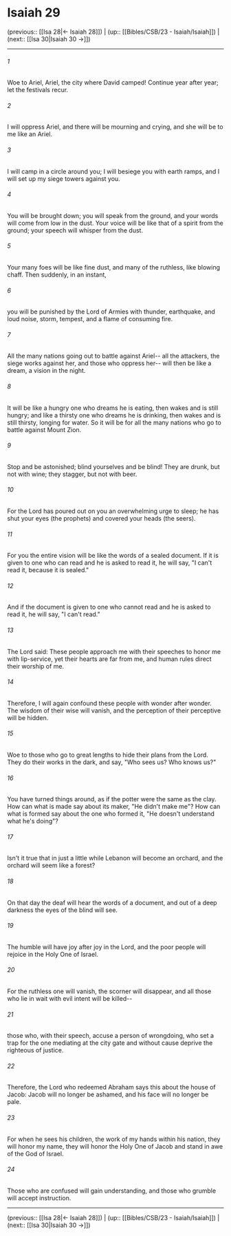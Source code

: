 # Isaiah 29

(previous:: [[Isa 28|← Isaiah 28]]) | (up:: [[Bibles/CSB/23 - Isaiah/Isaiah]]) | (next:: [[Isa 30|Isaiah 30 →]])

***


###### 1 
Woe to Ariel, Ariel, the city where David camped! Continue year after year; let the festivals recur. 

###### 2 
I will oppress Ariel, and there will be mourning and crying, and she will be to me like an Ariel. 

###### 3 
I will camp in a circle around you; I will besiege you with earth ramps, and I will set up my siege towers against you. 

###### 4 
You will be brought down; you will speak from the ground, and your words will come from low in the dust. Your voice will be like that of a spirit from the ground; your speech will whisper from the dust. 

###### 5 
Your many foes will be like fine dust, and many of the ruthless, like blowing chaff. Then suddenly, in an instant, 

###### 6 
you will be punished by the Lord of Armies with thunder, earthquake, and loud noise, storm, tempest, and a flame of consuming fire. 

###### 7 
All the many nations going out to battle against Ariel-- all the attackers, the siege works against her, and those who oppress her-- will then be like a dream, a vision in the night. 

###### 8 
It will be like a hungry one who dreams he is eating, then wakes and is still hungry; and like a thirsty one who dreams he is drinking, then wakes and is still thirsty, longing for water. So it will be for all the many nations who go to battle against Mount Zion. 

###### 9 
Stop and be astonished; blind yourselves and be blind! They are drunk, but not with wine; they stagger, but not with beer. 

###### 10 
For the Lord has poured out on you an overwhelming urge to sleep; he has shut your eyes (the prophets) and covered your heads (the seers). 

###### 11 
For you the entire vision will be like the words of a sealed document. If it is given to one who can read and he is asked to read it, he will say, "I can't read it, because it is sealed." 

###### 12 
And if the document is given to one who cannot read and he is asked to read it, he will say, "I can't read." 

###### 13 
The Lord said: These people approach me with their speeches to honor me with lip-service, yet their hearts are far from me, and human rules direct their worship of me. 

###### 14 
Therefore, I will again confound these people with wonder after wonder. The wisdom of their wise will vanish, and the perception of their perceptive will be hidden. 

###### 15 
Woe to those who go to great lengths to hide their plans from the Lord. They do their works in the dark, and say, "Who sees us? Who knows us?" 

###### 16 
You have turned things around, as if the potter were the same as the clay. How can what is made say about its maker, "He didn't make me"? How can what is formed say about the one who formed it, "He doesn't understand what he's doing"? 

###### 17 
Isn't it true that in just a little while Lebanon will become an orchard, and the orchard will seem like a forest? 

###### 18 
On that day the deaf will hear the words of a document, and out of a deep darkness the eyes of the blind will see. 

###### 19 
The humble will have joy after joy in the Lord, and the poor people will rejoice in the Holy One of Israel. 

###### 20 
For the ruthless one will vanish, the scorner will disappear, and all those who lie in wait with evil intent will be killed-- 

###### 21 
those who, with their speech, accuse a person of wrongdoing, who set a trap for the one mediating at the city gate and without cause deprive the righteous of justice. 

###### 22 
Therefore, the Lord who redeemed Abraham says this about the house of Jacob: Jacob will no longer be ashamed, and his face will no longer be pale. 

###### 23 
For when he sees his children, the work of my hands within his nation, they will honor my name, they will honor the Holy One of Jacob and stand in awe of the God of Israel. 

###### 24 
Those who are confused will gain understanding, and those who grumble will accept instruction.

***

(previous:: [[Isa 28|← Isaiah 28]]) | (up:: [[Bibles/CSB/23 - Isaiah/Isaiah]]) | (next:: [[Isa 30|Isaiah 30 →]])

